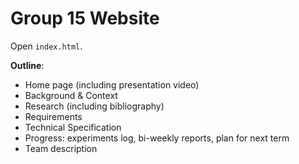 # Group 15 Website

Open `index.html`.

**Outline**:

 * Home page (including presentation video)  
 * Background & Context  
 * Research (including bibliography)
 * Requirements  
 * Technical Specification  
 * Progress: experiments log, bi-weekly reports, plan for next term  
 * Team description  